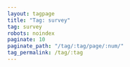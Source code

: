 ```yaml
---
layout: tagpage
title: "Tag: survey"
tag: survey
robots: noindex
paginate: 10
paginate_path: "/tag/:tag/page/:num/"
tag_permalink: /tag/:tag
---
```

